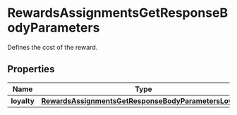 

# RewardsAssignmentsGetResponseBodyParameters

Defines the cost of the reward.

## Properties

| Name | Type | Description |
|------------ | ------------- | ------------- |
|**loyalty** | [**RewardsAssignmentsGetResponseBodyParametersLoyalty**](RewardsAssignmentsGetResponseBodyParametersLoyalty.md) |  |




